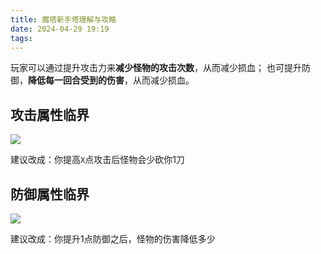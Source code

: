 ```yaml
---
title: 魔塔新手塔理解与攻略
date: 2024-04-29 19:19
tags:
---
```

玩家可以通过提升攻击力来**减少怪物的攻击次数**，从而减少损血； 也可提升防御，**降低每一回合受到的伤害**，从而减少损血。

## 攻击属性临界

![](images/posts/Pasted%20image%2020240429192009.png)

建议改成：你提高`X`点攻击后怪物会少砍你1刀

## 防御属性临界

![](images/posts/Pasted%20image%2020240429192307.png)

建议改成：你提升1点防御之后，怪物的伤害降低多少